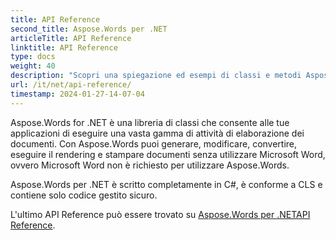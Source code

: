 ```yaml
---
title: API Reference
second_title: Aspose.Words per .NET
articleTitle: API Reference
linktitle: API Reference
type: docs
weight: 40
description: "Scopri una spiegazione ed esempi di classi e metodi Aspose.Words per .NET per generare, convertire, modificare, eseguire il rendering e stampare documenti senza utilizzare Microsoft Word."
url: /it/net/api-reference/
timestamp: 2024-01-27-14-07-04
---
```


Aspose.Words for .NET è una libreria di classi che consente alle tue applicazioni di eseguire una vasta gamma di attività di elaborazione dei documenti. Con Aspose.Words puoi generare, modificare, convertire, eseguire il rendering e stampare documenti senza utilizzare Microsoft Word, ovvero Microsoft Word non è richiesto per utilizzare Aspose.Words.

Aspose.Words per .NET è scritto completamente in C#, è conforme a CLS e contiene solo codice gestito sicuro.

L'ultimo API Reference può essere trovato su [Aspose.Words per .NETAPI Reference](https://reference.aspose.com/words/it/net/).
